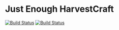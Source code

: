 # Just Enough HarvestCraft
[![Build Status](https://ci.pearx.ru/job/pearxteam/job/jehc/job/1.12/badge/icon?subject=1.12)](https://ci.pearx.ru/job/pearxteam/job/jehc/job/1.12/)
[![Build Status](https://ci.pearx.ru/job/pearxteam/job/jehc/job/1.12-develop/badge/icon?subject=1.12-develop)](https://ci.pearx.ru/job/pearxteam/job/jehc/job/1.12-develop/)